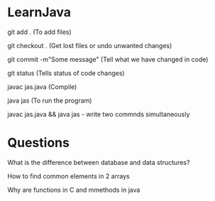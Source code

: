 # LearnJava

git add . (To add files)

git checkout . (Get lost files or undo unwanted changes)

git commit -m"Some message" (Tell what we have changed in code)

git status (Tells status of code changes)

javac jas.java (Compile)

java jas (To run the program)

javac jas.java && java jas - write two commnds simultaneously

# Questions

What is the difference between database and data structures?

How to find common elements in 2 arrays

Why are functions in C and mmethods in java